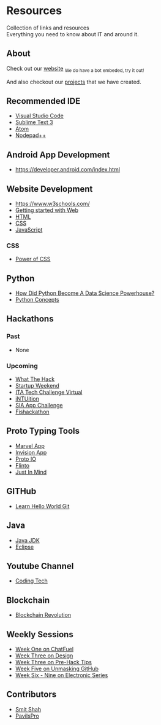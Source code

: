 # Resources
Collection of links and resources<br>
Everything you need to know about IT and around it.

## About
Check out our [website](https://simitclub.github.io/) <sub>We do have a bot embeded, try it out!</sub>

And also checkout our [projects](https://github.com/SIMITClub) that we have created.

## Recommended IDE
- [Visual Studio Code](https://code.visualstudio.com/)
- [Sublime Text 3](https://www.sublimetext.com/3)
- [Atom](https://atom.io/)
- [Nodepad++](https://notepad-plus-plus.org/download/v7.5.1.html/)


## Android App Development
- https://developer.android.com/index.html


## Website Development
- https://www.w3schools.com/
- [Getting started with Web](https://developer.mozilla.org/en-US/docs/Learn/Getting_started_with_the_web)
- [HTML](https://developer.mozilla.org/en-US/docs/Learn/HTML/Introduction_to_HTML)
- [CSS](https://developer.mozilla.org/en-US/docs/Learn/CSS/Introduction_to_CSS)
- [JavaScript](https://developer.mozilla.org/en-US/docs/Learn/JavaScript)

### CSS
- [Power of CSS](https://youtu.be/woQuLGyi1zk)


## Python
- [How Did Python Become A Data Science Powerhouse?](https://www.youtube.com/watch?v=9by46AAqz70)
- [Python Concepts](https://www.tutorialspoint.com/python/index.htm)

## Hackathons

### Past
- None

### Upcoming
- [What The Hack](http://www.sutdwth.com/)
- [Startup Weekend](https://www.facebook.com/startupweekendsingapore/)
- [ITA Tech Challenge Virtual](https://www.hackerrank.com/tests/6rq2j7bjaq8/db8cea71bf469694771180f208db8fb1)
- [iNTUition](http://intuition.ieeentu.com/)
- [SIA App Challenge](http://appchallenge.singaporeair.com/)
- [Fishackathon](http://fishackathon.co/)

## Proto Typing Tools
- [Marvel App](https://marvelapp.com/)
- [Invision App](https://www.invisionapp.com/)
- [Proto IO](https://proto.io/)
- [Flinto](https://www.flinto.com/)
- [Just In Mind](https://www.justinmind.com/)

## GITHub
- [Learn Hello World Git](https://guides.github.com/activities/hello-world/)

## Java
- [Java JDK](]http://www.oracle.com/technetwork/java/javase/downloads/jdk8-downloads-2133151.html)
- [Eclipse](]http://www.eclipse.org/downloads/packages/eclipse-ide-java-developers/oxygen1)


## Youtube Channel
- [Coding Tech](https://www.youtube.com/channel/UCtxCXg-UvSnTKPOzLH4wJaQ)

## Blockchain
- [Blockchain Revolution](http://www.businessinsider.com/become-a-blockchain-expert-in-1384-words-2017-10/?IR=T)

## Weekly Sessions
- [Week One on ChatFuel](https://github.com/SIMITClub/resources/blob/master/weekly-sharing-session.md#week-1---chatfuel)
- [Week Three on Design](https://github.com/SIMITClub/resources/blob/master/weekly-sharing-session.md#week-3---design)
- [Week Three on Pre-Hack Tips](https://github.com/SIMITClub/resources/blob/master/weekly-sharing-session.md#week-3---pre-hack-workshop)
- [Week Five on Unmasking GitHub](https://github.com/SIMITClub/resources/blob/master/weekly-sharing-session.md#week-5---unmask-github)
- [Week Six - Nine on Electronic Series](https://www.facebook.com/Electronics-Made-Easy-652983148066857/)

## Contributors
- [Smit Shah](https://github.com/shah-smit)
- [PaviIsPro](https://github.com/PaviIsPro)


